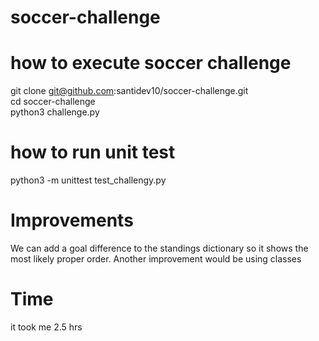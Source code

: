 # soccer-challenge   
# how to execute soccer challenge  

git clone git@github.com:santidev10/soccer-challenge.git  
cd soccer-challenge  
python3 challenge.py  

# how to run unit test   

python3 -m unittest test_challengy.py  

# Improvements 
We can add a goal difference to the standings dictionary so it shows the most likely proper order. Another improvement would be using classes

# Time
it took me 2.5 hrs


